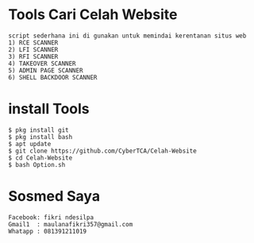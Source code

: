 # Tools Cari Celah Website

```
script sederhana ini di gunakan untuk memindai kerentanan situs web
1) RCE SCANNER
2) LFI SCANNER
3) RFI SCANNER
4) TAKEOVER SCANNER
5) ADMIN PAGE SCANNER
6) SHELL BACKDOOR SCANNER
```
# install Tools
```
$ pkg install git
$ pkg install bash
$ apt update
$ git clone https://github.com/CyberTCA/Celah-Website
$ cd Celah-Website
$ bash Option.sh
```

# Sosmed Saya

```
Facebook: fikri ndesilpa
Gmail1  : maulanafikri357@gmail.com
Whatapp : 081391211019
```         
